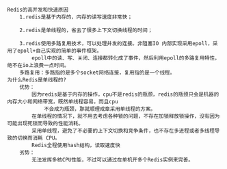    Redis的高并发和快速原因
        1.redis是基于内存的，内存的读写速度非常快；
        
        2.redis是单线程的，省去了很多上下文切换线程的时间；
        
        3.redis使用多路复用技术，可以处理并发的连接。非阻塞IO 内部实现采用epoll，采用了epoll+自己实现的简单的事件框架。
            epoll中的读、写、关闭、连接都转化成了事件，然后利用epoll的多路复用特性，绝不在io上浪费一点时间。
        多路复用：多路指的是多个socket网络连接，复用指的是一个线程。
    为什么Redis是单线程的?
        优势：
            因为redis是基于内存的操作，cpu不是redis的瓶颈，redis的瓶颈只会是机器的内存大小和网络带宽，既然单线程容易，而且cpu
                不会成为瓶颈，那就顺理成章采用单线程的方案。
            在单线程的情况下，就不用去考虑各种锁的问题，不存在加锁释放锁操作，没有因为可能出现死锁而导致的性能消耗。
            采用单线程，避免了不必要的上下文切换和竞争条件，也不存在多进程或者多线程导致的切换而消耗 CPU。
            Redis全程使用hash结构，读取速度快
        劣势：
            无法发挥多核CPU性能，不过可以通过在单机开多个Redis实例来完善。